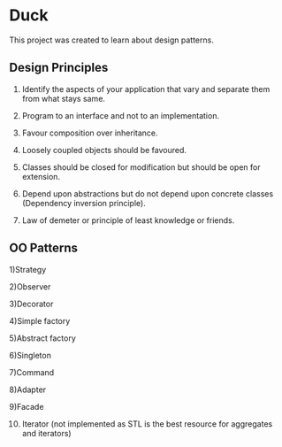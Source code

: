 Duck
====
This project was created to learn about design patterns.

Design Principles
-----------------
1) Identify the aspects of your application that vary and separate them from what stays same.

2) Program to an interface and not to an implementation.

3) Favour composition over inheritance.

4) Loosely coupled objects should be favoured.

5) Classes should be closed for modification but should be open for extension.

6) Depend upon abstractions but do not depend upon concrete classes (Dependency inversion principle).

7) Law of demeter or principle of least knowledge or friends.

OO Patterns
-----------
1)Strategy

2)Observer

3)Decorator

4)Simple factory

5)Abstract factory

6)Singleton

7)Command

8)Adapter

9)Facade

10) Iterator (not implemented as STL is the best resource for aggregates and iterators)

